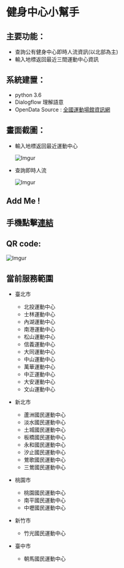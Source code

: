 # 健身中心小幫手


## 主要功能：
* 查詢公有健身中心即時人流資訊(以北部為主)
* 輸入地標返回最近三間運動中心資訊

## 系統建置：
* python 3.6
* Dialogflow 理解語意
* OpenData Source : [全國運動場館資訊網](https://iplay.sa.gov.tw/webapi)

## 畫面截圖：
* 輸入地標返回最近運動中心

    ![Imgur](https://i.imgur.com/dIBJ5a3.jpg?1)



* 查詢即時人流

    ![Imgur](https://i.imgur.com/Jgil6b6.jpg?1)
    
    
    
## Add Me !
## 手機點擊[連結](https://line.me/R/ti/p/%40dih9899p)

## QR code:
![Imgur](https://i.imgur.com/r5Uj92W.png)


## 當前服務範圍
- 臺北市
    - 北投運動中心
    - 士林運動中心	
    - 內湖運動中心	
    - 南港運動中心
    - 松山運動中心
    - 信義運動中心
    - 大同運動中心
    - 中山運動中心	
    - 萬華運動中心
    - 中正運動中心
    - 大安運動中心
    - 文山運動中心

- 新北市
    - 蘆洲國民運動中心
    - 淡水國民運動中心
    - 土城國民運動中心
    - 板橋國民運動中心
    - 永和國民運動中心
    - 汐止國民運動中心
    - 鶯歌國民運動中心
    - 三鶯國民運動中心
    
- 桃園市
    - 桃園國民運動中心
    - 南平國民運動中心
    - 中壢國民運動中心

- 新竹市 
    - 竹光國民運動中心

- 臺中市
    -  朝馬國民運動中心  

